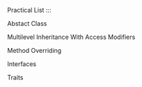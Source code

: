 Practical List :::

Abstact Class

Multilevel Inheritance With Access Modifiers

Method Overriding

Interfaces

Traits
